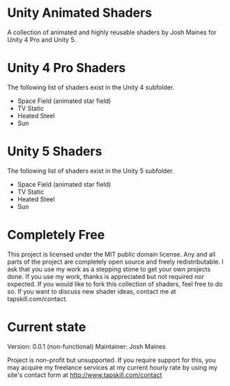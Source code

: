 Unity Animated Shaders
=======

A collection of animated and highly reusable shaders by Josh Maines for Unity 4 Pro and Unity 5.

Unity 4 Pro Shaders
=======
The following list of shaders exist in the Unity 4 subfolder.
- Space Field (animated star field)
- TV Static
- Heated Steel
- Sun

Unity 5 Shaders
=======
The following list of shaders exist in the Unity 5 subfolder.
- Space Field (animated star field)
- TV Static
- Heated Steel
- Sun

Completely Free
=======

This project is licensed under the MIT public domain license. Any and all parts of the project are completely open source and freely redistributable.  I ask that you use my work as a stepping stone to get your own projects done.  If you use my work, thanks is appreciated but not required nor expected.  If you would like to fork this collection of shaders, feel free to do so.  If you want to discuss new shader ideas, contact me at tapskill.com/contact.

Current state
=======
Version: 0.0.1 (non-functional)
Maintainer: Josh Maines

Project is non-profit but unsupported.  If you require support for this, you may acquire my freelance services at my current hourly rate by using my site's contact form at http://www.tapskill.com/contact